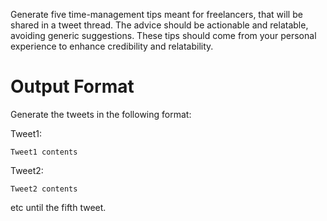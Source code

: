 Generate five time-management tips meant for freelancers, that will be shared in a tweet thread. The advice should be actionable and relatable, avoiding generic suggestions. These tips should come from your personal experience to enhance credibility and relatability.

# Output Format
Generate the tweets in the following format:

Tweet1:
```
Tweet1 contents
```

Tweet2:
```
Tweet2 contents
```
etc until the fifth tweet.
